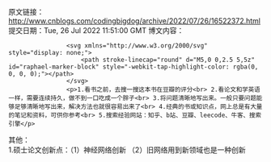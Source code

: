 原文链接：http://www.cnblogs.com/codingbigdog/archive/2022/07/26/16522372.html
提交日期：Tue, 26 Jul 2022 11:51:00 GMT
博文内容：

                    <svg xmlns="http://www.w3.org/2000/svg" style="display: none;">
                        <path stroke-linecap="round" d="M5,0 0,2.5 5,5z" id="raphael-marker-block" style="-webkit-tap-highlight-color: rgba(0, 0, 0, 0);"></path>
                    </svg>
                    <p>1.看书之前，去搜一搜这本书在豆瓣的评分<br> 2.看论文和学英语一样，需要连续持久，做不到一口吃成一个胖子<br> 3.将问题清晰地写出来。一般只要问题能够足够清晰地写出来，解决方法也就很容易出来了<br> 4.经典的书或知识点，网上总是有大量的笔记和资料，可供你参考<br> 5.搜索经验网站：知乎、b站、豆瓣、leecode、牛客、搜索引擎</p> 
<p>其他：<br> 1.硕士论文创新点：（1）神经网络创新 （2）旧网络用到新领域也是一种创新</p>
                